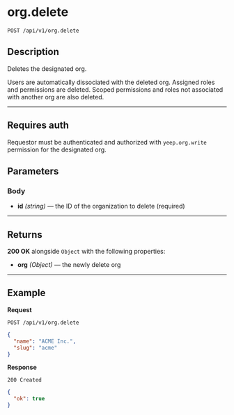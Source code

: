 # org.delete

`POST /api/v1/org.delete`

## Description

Deletes the designated org.

Users are automatically dissociated with the deleted org. Assigned roles and permissions are deleted. Scoped permissions and roles not associated with another org are also deleted.

***

## Requires auth

Requestor must be authenticated and authorized with `yeep.org.write` permission for the designated org.

## Parameters

### Body

- **id** _(string)_ — the ID of the organization to delete (required)

***

## Returns

**200 OK** alongside `Object` with the following properties:

- **org** _(Object)_ — the newly delete org

***

## Example

**Request**

`POST /api/v1/org.delete`

``` json
{
  "name": "ACME Inc.",
  "slug": "acme"
}
```

**Response**

`200 Created`

``` json
{
  "ok": true
}
```
